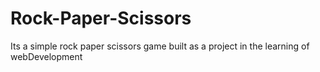 # Rock-Paper-Scissors
Its a simple rock paper scissors game built as a project in the learning of webDevelopment
